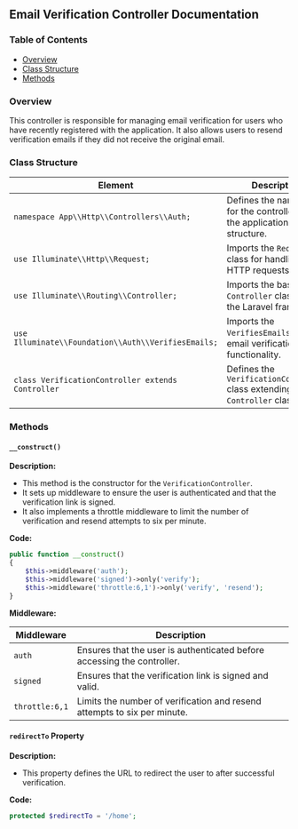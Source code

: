 ## Email Verification Controller Documentation

### Table of Contents
- [Overview](#overview)
- [Class Structure](#class-structure)
- [Methods](#methods)

### Overview 

This controller is responsible for managing email verification for users who have recently registered with the application. It also allows users to resend verification emails if they did not receive the original email.

### Class Structure

| Element | Description |
|---|---|
| `namespace App\\Http\\Controllers\\Auth;` | Defines the namespace for the controller within the application's structure. |
| `use Illuminate\\Http\\Request;` | Imports the `Request` class for handling HTTP requests. |
| `use Illuminate\\Routing\\Controller;` | Imports the base `Controller` class from the Laravel framework. |
| `use Illuminate\\Foundation\\Auth\\VerifiesEmails;` | Imports the `VerifiesEmails` trait for email verification functionality. |
| `class VerificationController extends Controller` | Defines the `VerificationController` class extending the `Controller` class. |

### Methods

#### `__construct()`

**Description:** 

- This method is the constructor for the `VerificationController`. 
- It sets up middleware to ensure the user is authenticated and that the verification link is signed. 
- It also implements a throttle middleware to limit the number of verification and resend attempts to six per minute.

**Code:**

```php
public function __construct()
{
    $this->middleware('auth');
    $this->middleware('signed')->only('verify');
    $this->middleware('throttle:6,1')->only('verify', 'resend');
}
```

**Middleware:**

| Middleware | Description |
|---|---|
| `auth` | Ensures that the user is authenticated before accessing the controller. |
| `signed` | Ensures that the verification link is signed and valid. |
| `throttle:6,1` | Limits the number of verification and resend attempts to six per minute. | 

#### `redirectTo` Property

**Description:** 

- This property defines the URL to redirect the user to after successful verification.

**Code:**

```php
protected $redirectTo = '/home';
``` 
